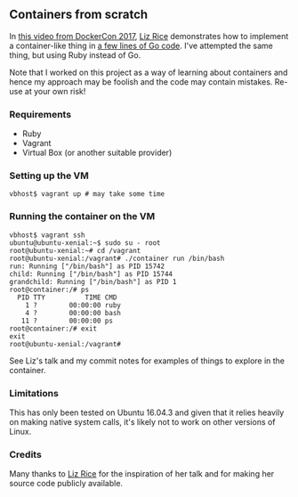 ## Containers from scratch

In [this video from DockerCon 2017][1], [Liz Rice][2] demonstrates how to implement a container-like thing in [a few lines of Go code][3]. I've attempted the same thing, but using Ruby instead of Go.

Note that I worked on this project as a way of learning about containers and hence my approach may be foolish and the code may contain mistakes. Re-use at your own risk!

### Requirements

* Ruby
* Vagrant
* Virtual Box (or another suitable provider)

### Setting up the VM

    vbhost$ vagrant up # may take some time

### Running the container on the VM

    vbhost$ vagrant ssh
    ubuntu@ubuntu-xenial:~$ sudo su - root
    root@ubuntu-xenial:~# cd /vagrant
    root@ubuntu-xenial:/vagrant# ./container run /bin/bash
    run: Running ["/bin/bash"] as PID 15742
    child: Running ["/bin/bash"] as PID 15744
    grandchild: Running ["/bin/bash"] as PID 1
    root@container:/# ps
      PID TTY          TIME CMD
        1 ?        00:00:00 ruby
        4 ?        00:00:00 bash
       11 ?        00:00:00 ps
    root@container:/# exit
    exit
    root@ubuntu-xenial:/vagrant#

See Liz's talk and my commit notes for examples of things to explore in the container.

### Limitations

This has only been tested on Ubuntu 16.04.3 and given that it relies heavily on making native system calls, it's likely not to work on other versions of Linux.

### Credits

Many thanks to [Liz Rice][2] for the inspiration of her talk and for making her source code publicly available.

[1]: https://www.youtube.com/watch?v=MHv6cWjvQjM&t=1316s
[2]: http://lizrice.com/
[3]: https://github.com/lizrice/containers-from-scratch
